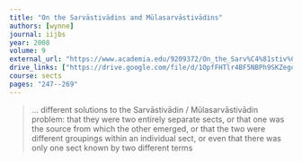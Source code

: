 ```yaml
---
title: "On the Sarvāstivādins and Mūlasarvāstivādins"
authors: [wynne]
journal: iijbs
year: 2008
volume: 9
external_url: "https://www.academia.edu/9209372/On_the_Sarv%C4%81stiv%C4%81dins_and_M%C5%ABlasarv%C4%81stiv%C4%81dins"
drive_links: ["https://drive.google.com/file/d/1OpfFHTlr4BF5NBPh9SKZegqx1VoFQrm3/view?usp=drivesdk"]
course: sects
pages: "247--269"
---
```


> … different solutions to the Sarvāstivādin / Mūlasarvāstivādin problem: that they were two entirely separate sects, or that one was the source from which the other emerged, or that the two were different groupings within an individual sect, or even that there was only one sect known by two different terms
